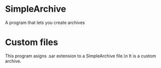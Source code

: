 # SimpleArchive
A program that lets you create archives
# Custom files
This program asigns .sar extension to a SimpleArchive file.\n
It is a custom archive.
